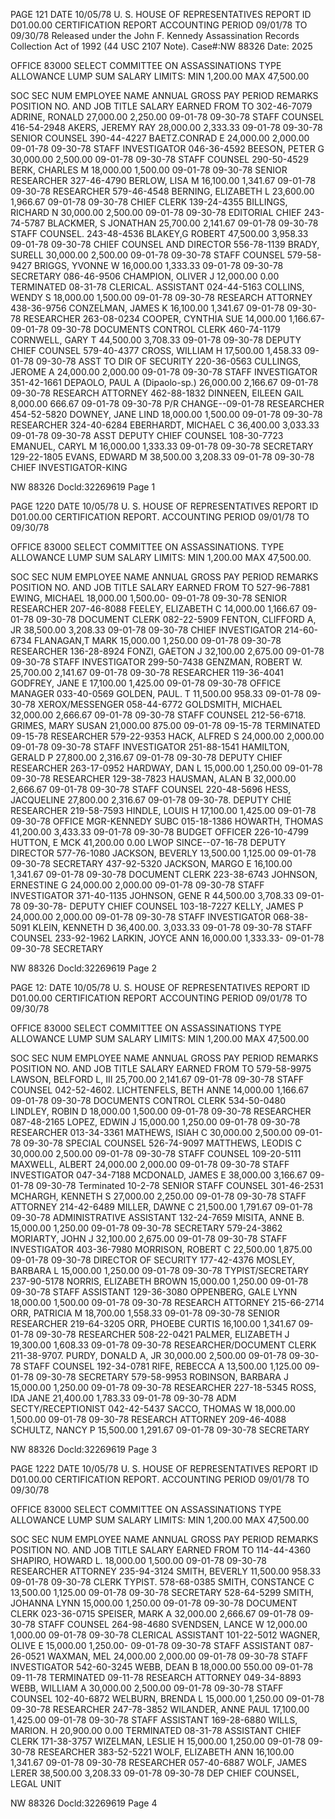 PAGE
121
DATE 10/05/78 U. S. HOUSE OF REPRESENTATIVES
REPORT ID D01.00.00 CERTIFICATION REPORT
ACCOUNTING PERIOD 09/01/78 TO 09/30/78
Released under the John F. Kennedy
Assassination Records Collection Act of
1992 (44 USC 2107 Note). Case#:NW
88326 Date: 2025

OFFICE 83000 SELECT COMMITTEE ON ASSASSINATIONS
TYPE ALLOWANCE LUMP SUM SALARY LIMITS: MIN 1,200.00 MAX 47,500.00

SOC SEC NUM EMPLOYEE NAME ANNUAL GROSS PAY PERIOD REMARKS
POSITION NO. AND JOB TITLE SALARY EARNED FROM TO
302-46-7079 ADRINE, RONALD 27,000.00 2,250.00 09-01-78 09-30-78
STAFF COUNSEL
416-54-2948 AKERS, JEREMY RAY 28,000.00 2,333.33 09-01-78 09-30-78
SENIOR COUNSEL
390-44-4227 BAETZ.CONRAD E 24,000.00 2,000.00 09-01-78 09-30-78
STAFF INVESTIGATOR
046-36-4592 BEESON, PETER G 30,000.00 2,500.00 09-01-78 09-30-78
STAFF COUNSEL
290-50-4529 BERK, CHARLES M 18,000.00 1,500.00 09-01-78 09-30-78
SENIOR RESEARCHER
327-46-4790 BERLOW, LISA M 16,100.00 1,341.67 09-01-78 09-30-78
RESEARCHER
579-46-4548 BERNING, ELIZABETH L 23,600.00 1,966.67 09-01-78 09-30-78
CHIEF CLERK
139-24-4355 BILLINGS, RICHARD N 30,000.00 2,500.00 09-01-78 09-30-78
EDITORIAL CHIEF
243-74-5787 BLACKMER, S JONATHAN 25,700.00 2,141.67 09-01-78 09-30-78
STAFF COUNSEL.
243-48-4536 BLAKEY,G ROBERT 47,500.00 3,958.33 09-01-78 09-30-78
CHIEF COUNSEL AND DIRECTOR
556-78-1139 BRADY, SURELL 30,000.00 2,500.00 09-01-78 09-30-78
STAFF COUNSEL
579-58-9427 BRIGGS, YVONNE W 16,000.00 1,333.33 09-01-78 09-30-78
SECRETARY
086-46-9506 CHAMPION, OLIVER J 12,000.00 0.00 TERMINATED 08-31-78
CLERICAL. ASSISTANT
024-44-5163 COLLINS, WENDY S 18,000.00 1,500.00 09-01-78 09-30-78
RESEARCH ATTORNEY
438-36-9756 CONZELMAN, JAMES K 16,100.00 1,341.67 09-01-78 09-30-78
RESEARCHER
263-08-0234 COOPER, CYNTHIA SUE 14,000.00 1,166.67- 09-01-78 09-30-78
DOCUMENTS CONTROL CLERK
460-74-1179 CORNWELL, GARY T 44,500.00 3,708.33 09-01-78 09-30-78
DEPUTY CHIEF COUNSEL
579-40-4377 CROSS, WILLIAM H 17,500.00 1,458.33 09-01-78 09-30-78
ASST TO DIR OF SECURITY
220-36-0563 CULLINGS, JEROME A 24,000.00 2,000.00 09-01-78 09-30-78
STAFF INVESTIGATOR
351-42-1661 DEPAOLO, PAUL A (Dipaolo-sp.) 26,000.00 2,166.67 09-01-78 09-30-78
RESEARCH ATTORNEY
462-88-1832 DINNEEN, EILEEN GAIL 8,000.00 666.67 09-01-78 09-30-78 P/R CHANGE--09-01-78
RESEARCHER
454-52-5820 DOWNEY, JANE LIND 18,000.00 1,500.00 09-01-78 09-30-78
RESEARCHER
324-40-6284 EBERHARDT, MICHAEL C 36,400.00 3,033.33 09-01-78 09-30-78
ASST DEPUTY CHIEF COUNSEL
108-30-7723 EMANUEL, CARYL M 16,000.00 1,333.33 09-01-78 09-30-78
SECRETARY
129-22-1805 EVANS, EDWARD M 38,500.00 3,208.33 09-01-78 09-30-78
CHIEF INVESTIGATOR-KING

NW 88326 Docld:32269619 Page 1

PAGE
1220
DATE 10/05/78 U. S. HOUSE OF REPRESENTATIVES
REPORT ID D01.00.00 CERTIFICATION REPORT.
ACCOUNTING PERIOD 09/01/78 TO 09/30/78

OFFICE 83000 SELECT COMMITTEE ON ASSASSINATIONS.
TYPE ALLOWANCE LUMP SUM SALARY LIMITS: MIN 1,200.00 MAX 47,500.00.

SOC SEC NUM EMPLOYEE NAME ANNUAL GROSS PAY PERIOD REMARKS
POSITION NO. AND JOB TITLE SALARY EARNED FROM TO
527-96-7881 EWING, MICHAEL 18,000.00 1,500.00- 09-01-78 09-30-78
SENIOR RESEARCHER
207-46-8088 FEELEY, ELIZABETH C 14,000.00 1,166.67 09-01-78 09-30-78
DOCUMENT CLERK
082-22-5909 FENTON, CLIFFORD A, JR 38,500.00 3,208.33 09-01-78 09-30-78
CHIEF INVESTIGATOR
214-60-6734 FLANAGAN,T MARK 15,000.00 1,250.00 09-01-78 09-30-78
RESEARCHER
136-28-8924 FONZI, GAETON J 32,100.00 2,675.00 09-01-78 09-30-78
STAFF INVESTIGATOR
299-50-7438 GENZMAN, ROBERT W. 25,700.00 2,141.67 09-01-78 09-30-78
RESEARCHER
119-36-4041 GODFREY, JANE E 17,100.00 1,425.00 09-01-78 09-30-78
OFFICE MANAGER
033-40-0569 GOLDEN, PAUL. T 11,500.00 958.33 09-01-78 09-30-78
XEROX/MESSENGER
058-44-6772 GOLDSMITH, MICHAEL 32,000.00 2,666.67 09-01-78 09-30-78
STAFF COUNSEL
212-56-6718. GRIMES, MARY SUSAN 21,000.00 875.00 09-01-78 09-15-78 TERMINATED 09-15-78
RESEARCHER
579-22-9353 HACK, ALFRED S 24,000.00 2,000.00 09-01-78 09-30-78
STAFF INVESTIGATOR
251-88-1541 HAMILTON, GERALD P 27,800.00 2,316.67 09-01-78 09-30-78
DEPUTY CHIEF RESEARCHER
263-17-0952 HARDWAY, DAN L 15,000.00 1,250.00 09-01-78 09-30-78
RESEARCHER
129-38-7823 HAUSMAN, ALAN B 32,000.00 2,666.67 09-01-78 09-30-78
STAFF COUNSEL
220-48-5696 HESS, JACQUELINE 27,800.00 2,316.67 09-01-78 09-30-78.
DEPUTY CHIE RESEARCHER
219-58-7593 HINDLE, LOUIS H 17,100.00 1,425.00 09-01-78 09-30-78
OFFICE MGR-KENNEDY SUBC
015-18-1386 HOWARTH, THOMAS 41,200.00 3,433.33 09-01-78 09-30-78
BUDGET OFFICER
226-10-4799 HUTTON, E MCK 41,200.00 0.00 LWOP SINCE--07-16-78
DEPUTY DIRECTOR
577-76-1080 JACKSON, BEVERLY 13,500.00 1,125.00 09-01-78 09-30-78
SECRETARY
437-92-5320 JACKSON, MARGO E 16,100.00 1,341.67 09-01-78 09-30-78
DOCUMENT CLERK
223-38-6743 JOHNSON, ERNESTINE G 24,000.00 2,000.00 09-01-78 09-30-78
STAFF INVESTIGATOR
371-40-1135 JOHNSON, GENE R 44,500.00 3,708.33 09-01-78 09-30-78-
DEPUTY CHIEF COUNSEL
103-18-7227 KELLY, JAMES P 24,000.00 2,000.00 09-01-78 09-30-78
STAFF INVESTIGATOR
068-38-5091 KLEIN, KENNETH D 36,400.00. 3,033.33 09-01-78 09-30-78
STAFF COUNSEL
233-92-1962 LARKIN, JOYCE ANN 16,000.00 1,333.33- 09-01-78 09-30-78
SECRETARY

NW 88326 Docld:32269619 Page 2

PAGE
12:
DATE 10/05/78 U. S. HOUSE OF REPRESENTATIVES
REPORT ID D01.00.00 CERTIFICATION REPORT
ACCOUNTING PERIOD 09/01/78 ΤΟ 09/30/78

OFFICE 83000 SELECT COMMITTEE ON ASSASSINATIONS
TYPE ALLOWANCE LUMP SUM SALARY LIMITS: MIN 1,200.00 MAX 47,500.00

SOC SEC NUM EMPLOYEE NAME ANNUAL GROSS PAY PERIOD REMARKS
POSITION NO. AND JOB TITLE SALARY EARNED FROM TO
579-58-9975 LAWSON, BELFORD L, III 25,700.00 2,141.67 09-01-78 09-30-78
STAFF COUNSEL
042-52-4602. LICHTENFELS, BETH ANNE 14,000.00 1,166.67 09-01-78 09-30-78
DOCUMENTS CONTROL CLERK
534-50-0480 LINDLEY, ROBIN D 18,000.00 1,500.00 09-01-78 09-30-78
RESEARCHER
087-48-2165 LOPEZ, EDWIN J 15,000.00 1,250.00 09-01-78 09-30-78
RESEARCHER
013-34-3361 MATHEWS, ISIAH C 30,000.00 2,500.00 09-01-78 09-30-78
SPECIAL COUNSEL
526-74-9097 MATTHEWS, LEODIS C 30,000.00 2,500.00 09-01-78 09-30-78
STAFF COUNSEL
109-20-5111 MAXWELL, ALBERT 24,000.00 2,000.00 09-01-78 09-30-78
STAFF INVESTIGATOR
047-34-7188 MCDONALD, JAMES E 38,000.00 3,166.67 09-01-78 09-30-78 Terminated 10-2-78
SENIOR STAFF COUNSEL
301-46-2531 MCHARGH, KENNETH S 27,000.00 2,250.00 09-01-78 09-30-78
STAFF ATTORNEY
214-42-6489 MILLER, DAWNE C 21,500.00 1,791.67 09-01-78 09-30-78
ADMINISTRATIVE ASSISTANT
132-24-7659 MISITA, ANNE B. 15,000.00 1,250.00 09-01-78 09-30-78
SECRETARY
579-24-3862 MORIARTY, JOHN J 32,100.00 2,675.00 09-01-78 09-30-78
STAFF INVESTIGATOR
403-36-7980 MORRISON, ROBERT C 22,500.00 1,875.00 09-01-78 09-30-78
DIRECTOR OF SECURITY
177-42-4376 MOSLEY, BARBARA L 15,000.00 1,250.00 09-01-78 09-30-78
TYPIST/SECRETARY
237-90-5178 NORRIS, ELIZABETH BROWN 15,000.00 1,250.00 09-01-78 09-30-78
STAFF ASSISTANT
129-36-3080 OPPENBERG, GALE LYNN 18,000.00 1,500.00 09-01-78 09-30-78
RESEARCH ATTORNEY
215-66-2714 ORR, PATRICIA M 18,700.00 1,558.33 09-01-78 09-30-78
SENIOR RESEARCHER
219-64-3205 ORR, PHOEBE CURTIS 16,100.00 1,341.67 09-01-78 09-30-78
RESEARCHER
508-22-0421 PALMER, ELIZABETH J 19,300.00 1,608.33 09-01-78 09-30-78
RESEARCHER/DOCUMENT CLERK
211-38-9707. PURDY, DONALD A, JR 30,000.00 2,500.00 09-01-78 09-30-78
STAFF COUNSEL
192-34-0781 RIFE, REBECCA A 13,500.00 1,125.00 09-01-78 09-30-78
SECRETARY
579-58-9953 ROBINSON, BARBARA J 15,000.00 1,250.00 09-01-78 09-30-78
RESEARCHER
227-18-5345 ROSS, IDA JANE 21,400.00 1,783.33 09-01-78 09-30-78
ADM SECTY/RECEPTIONIST
042-42-5437 SACCO, THOMAS W 18,000.00 1,500.00 09-01-78 09-30-78
RESEARCH ATTORNEY
209-46-4088 SCHULTZ, NANCY P 15,500.00 1,291.67 09-01-78 09-30-78
SECRETARY

NW 88326 Docld:32269619 Page 3

PAGE
1222
DATE 10/05/78 U. S. HOUSE OF REPRESENTATIVES
REPORT ID D01.00.00 CERTIFICATION REPORT.
ACCOUNTING PERIOD 09/01/78 TO 09/30/78

OFFICE 83000 SELECT COMMITTEE ON ASSASSINATIONS
TYPE ALLOWANCE LUMP SUM SALARY LIMITS: MIN 1,200.00 MAX 47,500.00

SOC SEC NUM EMPLOYEE NAME ANNUAL GROSS PAY PERIOD REMARKS
POSITION NO. AND JOB TITLE SALARY EARNED FROM TO
114-44-4360 SHAPIRO, HOWARD L. 18,000.00 1,500.00 09-01-78 09-30-78
RESEARCHER ATTORNEY
235-94-3124 SMITH, BEVERLY 11,500.00 958.33 09-01-78 09-30-78
CLERK TYPIST.
578-68-0385 SMITH, CONSTANCE C 13,500.00 1,125.00 09-01-78 09-30-78
SECRETARY
528-64-5299 SMITH, JOHANNA LYNN 15,000.00 1,250.00 09-01-78 09-30-78
DOCUMENT CLERK
023-36-0715 SPEISER, MARK A 32,000.00 2,666.67 09-01-78 09-30-78
STAFF COUNSEL
264-98-4680 SVENDSEN, LANCE W 12,000.00 1,000.00 09-01-78 09-30-78
CLERICAL ASSISTANT
101-22-5012 WAGNER, OLIVE E 15,000.00 1,250.00- 09-01-78 09-30-78
STAFF ASSISTANT
087-26-0521 WAXMAN, MEL 24,000.00 2,000.00 09-01-78 09-30-78
STAFF INVESTIGATOR
542-60-3245 WEBB, DEAN B 18,000.00 550.00 09-01-78 09-11-78 TERMINATED 09-11-78
RESEARCH ATTORNEY
049-34-8893 WEBB, WILLIAM A 30,000.00 2,500.00 09-01-78 09-30-78
STAFF COUNSEL
102-40-6872 WELBURN, BRENDA L 15,000.00 1,250.00 09-01-78 09-30-78
RESEARCHER
247-78-3852 WILANDER, ANNE PAUL 17,100.00 1,425.00 09-01-78 09-30-78
STAFF ASSISTANT
169-28-6880 WILLS, MARION. H 20,900.00 0.00 TERMINATED 08-31-78
ASSISTANT CHIEF CLERK
171-38-3757 WIZELMAN, LESLIE H 15,000.00 1,250.00 09-01-78 09-30-78
RESEARCHER
383-52-5221 WOLF, ELIZABETH ANN 16,100.00 1,341.67 09-01-78 09-30-78
RESEARCHER
057-40-6887 WOLF, JAMES LERER 38,500.00 3,208.33 09-01-78 09-30-78
DEP CHIEF COUNSEL, LEGAL UNIT

NW 88326 Docld:32269619 Page 4
